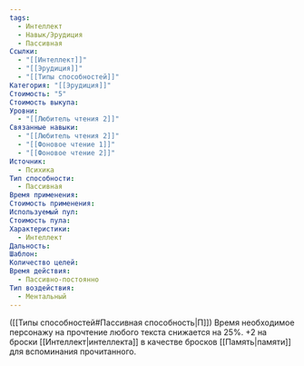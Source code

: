 ```yaml
---
tags:
  - Интеллект
  - Навык/Эрудиция
  - Пассивная
Ссылки:
  - "[[Интеллект]]"
  - "[[Эрудиция]]"
  - "[[Типы способностей]]"
Категория: "[[Эрудиция]]"
Стоимость: "5"
Стоимость выкупа: 
Уровни:
  - "[[Любитель чтения 2]]"
Связанные навыки:
  - "[[Любитель чтения 2]]"
  - "[[Фоновое чтение 1]]"
  - "[[Фоновое чтение 2]]"
Источник:
  - Психика
Тип способности:
  - Пассивная
Время применения: 
Стоимость применения: 
Используемый пул: 
Стоимость пула: 
Характеристики:
  - Интеллект
Дальность: 
Шаблон: 
Количество целей: 
Время действия:
  - Пассивно-постоянно
Тип воздействия:
  - Ментальный
---
```

([[Типы способностей#Пассивная способность|П]]) Время необходимое персонажу на прочтение любого текста снижается на 25%. +2 на броски [[Интеллект|интеллекта]] в качестве бросков [[Память|памяти]] для вспоминания прочитанного. 